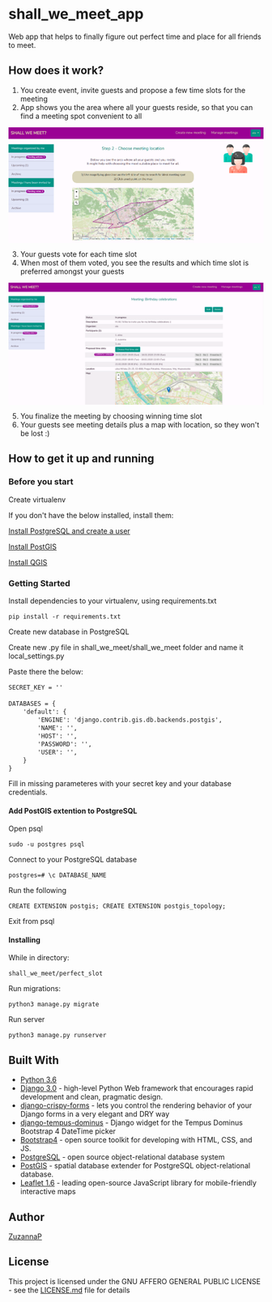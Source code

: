 # shall_we_meet_app
Web app that helps to finally figure out perfect time and place for all friends to meet.

## How does it work?

1. You create event, invite guests and propose a few time slots for the meeting
2. App shows you the area where all your guests reside, so that you can find a meeting spot convenient to all

<p align="center">
<img align="center" src="shall_we_meet/perfect_slot/static/img/choose_meeting_location_view.png" alt="app screen"
	title="shall_we_meet_app choosing location screen" width="750"/>
</p>

3. Your guests vote for each time slot
4. When most of them voted, you see the results and which time slot is preferred amongst your guests

<p align="center">
<img src="shall_we_meet/perfect_slot/static/img/organizers_detailed_event_view.png" alt="app screen"
	title="shall_we_meet_app choosing time slot screen" width="750" align="center"/>
</p>

5. You finalize the meeting by choosing winning time slot
6. Your guests see meeting details plus a map with location, so they won't be lost :)

## How to get it up and running

### Before you start

Create virtualenv

If you don't have the below installed, install them:

[Install PostgreSQL and create a user](https://www.postgresql.org/download/)

[Install PostGIS](https://postgis.net/install/)

[Install QGIS](https://www.qgis.org/en/site/forusers/alldownloads.html)


### Getting Started

Install dependencies to your virtualenv, using requirements.txt

```
pip install -r requirements.txt
```

Create new database in PostgreSQL

Create new .py file in shall_we_meet/shall_we_meet folder and name it local_settings.py

Paste there the below:

```
SECRET_KEY = ''

DATABASES = {
    'default': {
        'ENGINE': 'django.contrib.gis.db.backends.postgis',
        'NAME': '',
        'HOST': '',
        'PASSWORD': '',
        'USER': '',
    }
}

```
Fill in missing parameteres with your secret key and your database credentials.

#### Add PostGIS extention to PostgreSQL

Open psql
```
sudo -u postgres psql
```
Connect to your PostgreSQL database

```
postgres=# \c DATABASE_NAME
```

Run the following

```
CREATE EXTENSION postgis; CREATE EXTENSION postgis_topology;
```

Exit from psql


#### Installing

While in directory:

```
shall_we_meet/perfect_slot
```

Run migrations:

```
python3 manage.py migrate
```
Run server

```
python3 manage.py runserver
```

## Built With

* [Python 3.6](https://www.python.org/)
* [Django 3.0](https://www.djangoproject.com/)  - high-level Python Web framework that encourages rapid development and clean, pragmatic design.
* [django-crispy-forms](https://github.com/django-crispy-forms/django-crispy-forms) - lets you control the rendering behavior of your Django forms in a very elegant and DRY way 
* [django-tempus-dominus](https://pypi.org/project/django-tempus-dominus/) - Django widget for the Tempus Dominus Bootstrap 4 DateTime picker
* [Bootstrap4](https://getbootstrap.com/) - open source toolkit for developing with HTML, CSS, and JS.
* [PostgreSQL](https://www.postgresql.org/) -  open source object-relational database system
* [PostGIS](https://postgis.net/) - spatial database extender for PostgreSQL object-relational database.
* [Leaflet 1.6](https://leafletjs.com/) - leading open-source JavaScript library for mobile-friendly interactive maps

## Author

[ZuzannaP](https://github.com/ZuzannaP)

## License

This project is licensed under the GNU AFFERO GENERAL PUBLIC LICENSE - see the [LICENSE.md](https://github.com/ZuzannaP/shall_we_meet_app/blob/master/LICENSE) file for details


